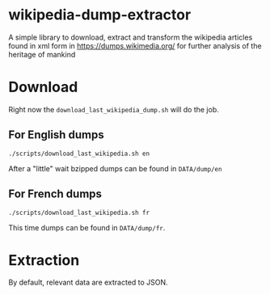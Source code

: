 # wikipedia-dump-extractor

A simple library to download,
extract and transform the wikipedia articles
found in xml form in https://dumps.wikimedia.org/
for further analysis of the
heritage of mankind

# Download

Right now the
`download_last_wikipedia_dump.sh`
will do the job.

## For English dumps

```shell
./scripts/download_last_wikipedia.sh en
```

After a "little" wait bzipped dumps can be found
in `DATA/dump/en`

## For French dumps

```shell
./scripts/download_last_wikipedia.sh fr
```

This time dumps can be found
in `DATA/dump/fr`.

# Extraction

By default, relevant data are extracted to JSON.
